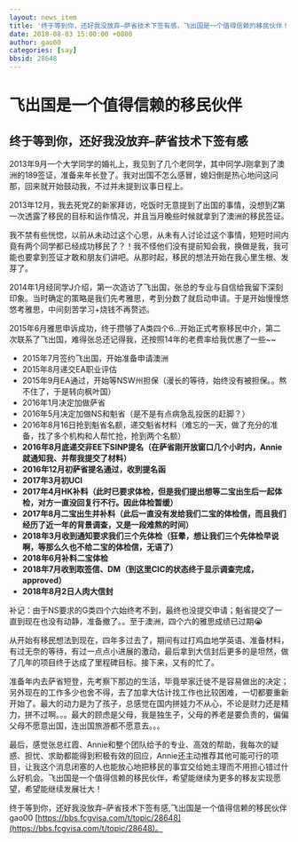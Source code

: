 ```yaml
---
layout: news_item
title: '终于等到你，还好我没放弃–萨省技术下签有感，飞出国是一个值得信赖的移民伙伴！'
date: 2018-08-03 15:00:00 +0800
author: gao00
categories: [say]
bbsid: 28648
---
```


# 飞出国是一个值得信赖的移民伙伴

## 终于等到你，还好我没放弃–萨省技术下签有感

2013年9月一个大学同学的婚礼上，我见到了几个老同学，其中同学J刚拿到了澳洲的189签证，准备来年长登了。我对出国不怎么感冒，媳妇倒是热心地问这问那，回来就开始鼓动我，不过并未提到议事日程上。

2013年12月，我去死党Z的新家拜访，吃饭时无意提到了出国的事情，没想到Z第一次透露了移民的目标和运作情况，并且当月晚些时候就拿到了澳洲的移民签证。

我不禁有些恍惚，以前从未动过这个心思，从未有人讨论过这个事情，短短时间内竟有两个同学都已经成功移民了？！我不怪他们没有提前知会我，换做是我，我可能也要拿到签证才敢和朋友们讲吧。从那时起，移民的想法开始在我心里生根、发芽了。

2014年1月经同学J介绍，第一次造访了飞出国，张总的专业与自信给我留下深刻印象。当时确定的策略是我们先考雅思，考到分数了就启动申请。于是开始慢慢悠悠考雅思，中间刻苦学习+烧钱不再赘述。

2015年6月雅思申诉成功，终于攒够了A类四个6…开始正式考察移民中介，第二次联系了飞出国，难得张总还记得我，还按照14年的老费率给我优惠了一些~~

* 2015年7月签约飞出国，开始准备申请澳洲
* 2015年8月递交EA职业评估
* 2015年9月EA通过，开始等NSW州担保（漫长的等待，始终没有被担保。。熬不住了，于是转向枫叶国）
* 2016年1月决定加做萨省
* 2016年5月决定加做NS和魁省（是不是有点病急乱投医的赶脚？）
* 2016年8月16日抢到魁省名额，递交魁省材料（难忘的一天，做了充分的准备，找了多个机构和人帮忙抢，抢到两个名额）
* **2016年8月底递交非EE下SINP提名（在萨省刚开放窗口几个小时内，Annie就通知我、并帮我提交了材料）**
* **2016年12月初萨省提名通过，收到提名函**
* **2017年3月初UCI**
* **2017年4月HK补料（此时已要求体检，但是我们提出想等二宝出生后一起体检，对方一直没回复行不行。因此体检暂缓）**
* **2017年8月二宝出生并补料（此后一直没有发给我们二宝的体检信，而且我们经历了近一年的背景调查，又是一段难熬的时间）**
* **2018年3月收到通知要求我们三个先体检（狂晕，想让我们三个先体检早说啊，等那么久也不给二宝的体检信，无语了）**
* **2018年6月补料二宝体检**
* **2018年7月收到取签信、DM（到这里CIC的状态终于显示调查完成，approved）**
* **2018年8月2日人肉大信封**

补记：由于NS要求的G类四个六始终考不到，最终也没提交申请；魁省提交了一直到现在也没有动静，准备撤了。。至于澳洲，四个六的雅思成绩已过期:sob:

从开始有移民想法到现在，四年多过去了，期间有过打鸡血地学英语、准备材料，有过无奈的等待，有过一点点小进展的激动，最后拿到大信封后更多的是坦然，做了几年的项目终于达成了里程碑目标。接下来，又有的忙了。

准备年内去萨省短登，先考察下那边的生活，毕竟举家迁徙不是容易做出的决定；另外现在的工作多少也舍不得，去了加拿大估计找工作也比较困难，一切都要重新开始了。最大的动力是为了孩子，总感觉在国内拼娃力不从心，不论是财力还是精力，拼不过啊。。。最大的顾虑是父母，我是独生子，父母的养老是要负责的，偏偏父母不愿意出国，连出国旅游都不愿意去。。。

最后，感觉张总红霞、Annie和整个团队给予的专业、高效的帮助，我每次的疑惑、担忧、求助都能得到积极有效的回应，Annie还主动推荐其他可能可行的项目，让我这个消息闭塞的人也能放心地把移民的事宜交给她主理而不用担心错过什么好机会。飞出国是一个值得信赖的移民伙伴，希望能继续为更多的移友实现愿望，希望能继续发展壮大！

终于等到你，还好我没放弃–萨省技术下签有感,飞出国是一个值得信赖的移民伙伴 gao00 [https://bbs.fcgvisa.com/t/topic/28648](https://bbs.fcgvisa.com/t/topic/28648)。